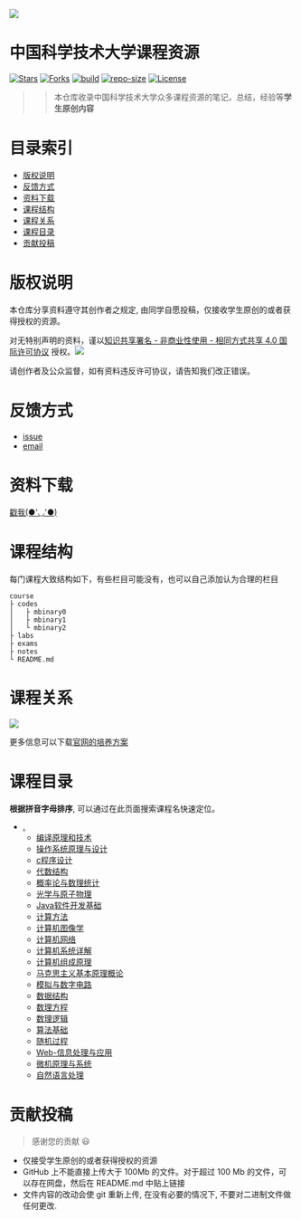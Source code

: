 
![](images/logo.png)

# 中国科学技术大学课程资源

[![Stars](https://img.shields.io/github/stars/USTC-Resource/USTC-Course.svg?label=Stars&style=social)](https://github.com/USTC-Resource/USTC-Course/stargazers)
[![Forks](https://img.shields.io/github/forks/USTC-Resource/USTC-Course.svg?label=Forks&style=social)](https://github.com/USTC-Resource/USTC-Course/network/members)
[![build](https://github.com/USTC-Resource/USTC-Course/workflows/build/badge.svg)]()
[![repo-size](https://img.shields.io/github/repo-size/USTC-Resource/USTC-Course.svg)]()
[![License](https://i.creativecommons.org/l/by-nc-sa/4.0/80x15.png)](http://creativecommons.org/licenses/by-nc-sa/4.0/)

>>本仓库收录中国科学技术大学众多课程资源的笔记，总结，经验等**学生原创内容**

# 目录索引
* [版权说明](#版权说明)
* [反馈方式](#反馈方式)
* [资料下载](#资料下载)
* [课程结构](#课程结构)
* [课程关系](#课程关系)
* [课程目录](#课程目录)
* [贡献投稿](#贡献投稿)

# 版权说明
本仓库分享资料遵守其创作者之规定, 由同学自愿投稿，仅接收学生原创的或者获得授权的资源。

对无特别声明的资料，谨以[知识共享署名 - 非商业性使用 - 相同方式共享 4.0 国际许可协议](http://creativecommons.org/licenses/by-nc-sa/4.0/) 授权。![](https://i.creativecommons.org/l/by-nc-sa/4.0/80x15.png)

请创作者及公众监督，如有资料违反许可协议，请告知我们改正错误。

# 反馈方式
- [issue](https://github.com/USTC-Resource/USTC-Course/issues/new)
- <a href="mailto:&#122;huheqin1@gmail.com?subject=USTC-Course-FeedBack">email</a>

# 资料下载
[戳我(●'◡'●)](https://ustc-resource.github.io/USTC-Course)

<!--
## FTP
1. FTP/FTPS:
   - 地址：ftp.ustclug.org；
   - 路径：/ebook/USTC-CS-Courses-Resource；
   - 用户名：ftp；
   - 密码：ftp；
2. SFTP (Secure File Transfer Protocol):
   - 地址：ftp.ustclug.org；
   - 路径：/ebook/USTC-CS-Courses-Resource；
   - 用户名：ftp；
   - 密码：ftp；
3. AFP (Apple Filing Protocol)
   - 地址：afp://ftp.ustclug.org/；
   - 路径：/ebook/USTC-CS-Courses-Resource；
   - Connect As Guest

感谢 @USTC-LUG, @[zzh1996](https://github.com/zzh1996), @[volltin](https://github.com/volltin)


## HTTPS

- [GitHub 网页](#课程目录)
- [DownGit](http://downgit.zhoudaxiaa.com/#/home)
- [gitzip-chrome-extension](https://chrome.google.com/webstore/detail/gitzip-for-github/ffabmkklhbepgcgfonabamgnfafbdlkn)

注意，建议不要直接用 GitHub 仓库的 `Download Zip`。因为网速慢，而且仓库很大，很可能下载到中途就切断连接了。
推荐用 DownGit 工具，方法很简单，在 GitHub 这里浏览网页到某个文件夹，然后将这个网页地址粘贴到 DownGit 下载即可。

-->

# 课程结构
每门课程大致结构如下，有些栏目可能没有，也可以自己添加认为合理的栏目
```
course
├ codes
│   ├ mbinary0
│   ├ mbinary1
│   └ mbinary2
├ labs
├ exams
├ notes
└ README.md
```
# 课程关系
![](images/course.svg)

更多信息可以下载[官网的培养方案](https://www.teach.ustc.edu.cn/education/241.html/attachment/14-215%E8%AE%A1%E7%AE%97%E6%9C%BA%E5%AD%A6%E9%99%A2-2013)

# 课程目录
**根据拼音字母排序**, 可以通过在此页面搜索课程名快速定位。

* [.](.)
    * [编译原理和技术](./编译原理和技术)
    * [操作系统原理与设计](./操作系统原理与设计)
    * [c程序设计](./c程序设计)
    * [代数结构](./代数结构)
    * [概率论与数理统计](./概率论与数理统计)
    * [光学与原子物理](./光学与原子物理)
    * [Java软件开发基础](./Java软件开发基础)
    * [计算方法](./计算方法)
    * [计算机图像学](./计算机图像学)
    * [计算机网络](./计算机网络)
    * [计算机系统详解](./计算机系统详解)
    * [计算机组成原理](./计算机组成原理)
    * [马克思主义基本原理概论](./马克思主义基本原理概论)
    * [模拟与数字电路](./模拟与数字电路)
    * [数据结构](./数据结构)
    * [数理方程](./数理方程)
    * [数理逻辑](./数理逻辑)
    * [算法基础](./算法基础)
    * [随机过程](./随机过程)
    * [Web-信息处理与应用](./Web-信息处理与应用)
    * [微机原理与系统](./微机原理与系统)
    * [自然语言处理](./自然语言处理)

# 贡献投稿

>感谢您的贡献 :smiley:

- 仅接受学生原创的或者获得授权的资源
- GitHub 上不能直接上传大于 100Mb 的文件。对于超过 100 Mb 的文件，可以存在网盘，然后在 README.md 中贴上链接
- 文件内容的改动会使 git 重新上传, 在没有必要的情况下, 不要对二进制文件做任何更改.

<!--
可以通过如下方式贡献
- 帮忙上传: 可以发给仓库维护者帮忙上传，或者提 issue
- 用网页操作或者[桌面版](https://desktop.github.com/) fork and pull request. 操作方式可以参考 [这里](https://blog.csdn.net/qq_29277155/article/details/51048990) 和[这里](https://blog.csdn.net/zhangw0_0/article/details/50667891),[PR](https://blog.csdn.net/huutu/article/details/51018317)

- 用命令行: 注意仓库较大,直接 clone 很慢. 可以使用 sparse-checkout, 只下载指定的目录
执行
```shell
mkdir ustc-courses  #文件夹名可以自己取
cd ustc-courses
git init
git remote add -f origin  git@github.com:mbinary/USTC-CS-Courses-Resource.git
git config core.sparsecheckout true
echo "计算机与信息类/软件工程"  >> .git/info/sparse-checkout  #这里工作目录就是在那个 repo 主页下

#如果还有其他目录，都像上面一样加入即可，如 `echo  "计算机与信息类/图论/slides" >> .git/info/sparse-checkout`
#只需记住的是 加入的目录应该在远程仓库存在，否则报错“error: Sparse checkout leaves no entry on the working directory”

git pull origin master
git remote add upstream git@github.com:mbinary/USTC-CS-Courses-Resource.git
```
更新内容后
```shell
git fetch upstream/master
git merge upstream/master
```
-->

